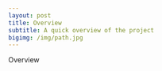 ```yaml
---
layout: post
title: Overview
subtitle: A quick overview of the project
bigimg: /img/path.jpg
---
```


Overview
